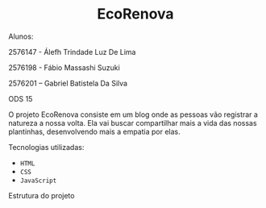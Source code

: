 <h1 align="center"> EcoRenova </h1>

Alunos: 

2576147 - Álefh Trindade Luz De Lima

2576198 - Fábio Massashi Suzuki

2576201 – Gabriel Batistela Da Silva

ODS 15

O projeto EcoRenova consiste em um blog onde as pessoas vão registrar a natureza a nossa volta. Ela vai buscar compartilhar mais a vida das nossas plantinhas, desenvolvendo mais a empatia por elas.

Tecnologias utilizadas:
- ``HTML``
- ``CSS``
- ``JavaScript``

Estrutura do projeto
